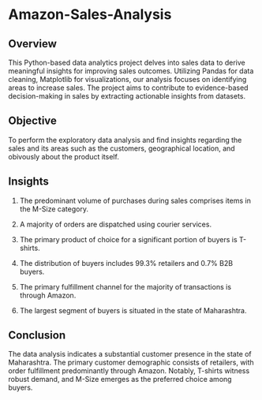 # Amazon-Sales-Analysis

## Overview
This Python-based data analytics project delves into sales data to derive meaningful insights for improving sales outcomes. 
Utilizing Pandas for data cleaning, Matplotlib for visualizations, our analysis focuses on identifying areas to increase sales. 
The project aims to contribute to evidence-based decision-making in sales by extracting actionable insights from datasets.


## Objective
To perform the exploratory data analysis and find insights regarding the sales and its areas such as the customers, geographical location, and obivously about the product itself.

## Insights
1. The predominant volume of purchases during sales comprises items in the M-Size category.

2. A majority of orders are dispatched using courier services.

3. The primary product of choice for a significant portion of buyers is T-shirts.

4. The distribution of buyers includes 99.3% retailers and 0.7% B2B buyers.

5. The primary fulfillment channel for the majority of transactions is through Amazon.

6. The largest segment of buyers is situated in the state of Maharashtra.

## Conclusion
The data analysis indicates a substantial customer presence in the state of Maharashtra. 
The primary customer demographic consists of retailers, with order fulfillment predominantly through Amazon. 
Notably, T-shirts witness robust demand, and M-Size emerges as the preferred choice among buyers.






